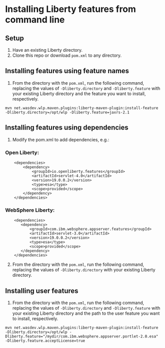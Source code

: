# Installing Liberty features from command line

## Setup
1. Have an existing Liberty directory.
1. Clone this repo or download `pom.xml` to any directory.

## Installing features using feature names
1. From the directory with the `pom.xml`, run the following command, replacing the values of `-Dliberty.directory` and `-Dliberty.feature` with your existing Liberty directory and the feature you want to install, respectively.
```
mvn net.wasdev.wlp.maven.plugins:liberty-maven-plugin:install-feature -Dliberty.directory=/opt/wlp -Dliberty.feature=jaxrs-2.1
```

## Installing features using dependencies
1. Modify the pom.xml to add dependencies, e.g.:
### Open Liberty:
```
    <dependencies>
        <dependency>
            <groupId>io.openliberty.features</groupId>
            <artifactId>servlet-4.0</artifactId>
            <version>19.0.0.2</version>
            <type>esa</type>
            <scope>provided</scope>
        </dependency>   
    </dependencies>
```
### WebSphere Liberty:
``` 
    <dependencies>
       <dependency>
           <groupId>com.ibm.websphere.appserver.features</groupId>
           <artifactId>servlet-3.0</artifactId>
           <version>19.0.0.2</version>
           <type>esa</type>
           <scope>provided</scope>
       </dependency>
    </dependencies>
```
2. From the directory with the `pom.xml`, run the following command, replacing the values of `-Dliberty.directory` with your existing Liberty directory.

## Installing user features
1. From the directory with the `pom.xml`, run the following command, replacing the values of `-Dliberty.directory` and `-Dliberty.feature` with your existing Liberty directory and the path to the user feature you want to install, respectively.
```
mvn net.wasdev.wlp.maven.plugins:liberty-maven-plugin:install-feature -Dliberty.directory=/opt/wlp -Dliberty.feature="/mydir/com.ibm.websphere.appserver.portlet-2.0.esa" -Dliberty.feature.acceptLicense=true
```
